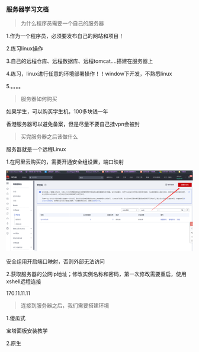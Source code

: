 ### 服务器学习文档

> 为什么程序员需要一个自己的服务器

1.作为一个程序员，必须要发布自己的网站和项目！

2.练习linux操作

3.自己的远程仓库、远程数据库、远程tomcat....搭建在服务器上

4.练习，linux进行任意的环境部署操作！！window下开发，不熟悉linux

5.。。。。

> 服务器如何购买

如果学生，可以购买学生机，100多块钱一年

香港服务器可以避免备案，但是尽量不要自己挂vpn会被封

> 买完服务器之后该做什么

服务器就是一个远程Linux

1.在阿里云购买的，需要开通安全组设置，端口映射

![image-20201104161849154](服务器学习文档.assets/image-20201104161849154.png)

安全组用开启端口映射，否则外部无法访问

2.获取服务器的公网ip地址；修改实例名称和密码，第一次修改需要重启，使用xshell远程连接

170.11.11.11

> 连接到服务器之后，我们需要搭建环境

1.傻瓜式

宝塔面板安装教学



2.原生